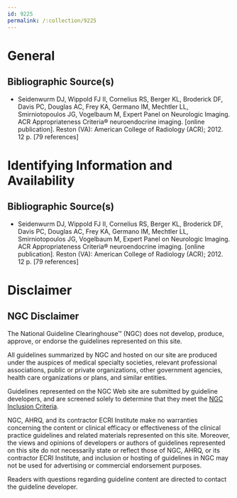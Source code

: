 ```yaml
---
id: 9225
permalink: /:collection/9225
---
```


# General

## Bibliographic Source(s)

- Seidenwurm DJ, Wippold FJ II, Cornelius RS, Berger KL, Broderick DF, Davis PC, Douglas AC, Frey KA, Germano IM, Mechtler LL, Smirniotopoulos JG, Vogelbaum M, Expert Panel on Neurologic Imaging. ACR Appropriateness Criteria® neuroendocrine imaging. [online publication]. Reston (VA): American College of Radiology (ACR); 2012. 12 p. [79 references]

# Identifying Information and Availability

## Bibliographic Source(s)

- Seidenwurm DJ, Wippold FJ II, Cornelius RS, Berger KL, Broderick DF, Davis PC, Douglas AC, Frey KA, Germano IM, Mechtler LL, Smirniotopoulos JG, Vogelbaum M, Expert Panel on Neurologic Imaging. ACR Appropriateness Criteria® neuroendocrine imaging. [online publication]. Reston (VA): American College of Radiology (ACR); 2012. 12 p. [79 references]

# Disclaimer

## NGC Disclaimer

The National Guideline Clearinghouse™ (NGC) does not develop, produce, approve, or endorse the guidelines represented on this site.

All guidelines summarized by NGC and hosted on our site are produced under the auspices of medical specialty societies, relevant professional associations, public or private organizations, other government agencies, health care organizations or plans, and similar entities.

Guidelines represented on the NGC Web site are submitted by guideline developers, and are screened solely to determine that they meet the [NGC Inclusion Criteria](/help-and-about/summaries/inclusion-criteria).

NGC, AHRQ, and its contractor ECRI Institute make no warranties concerning the content or clinical efficacy or effectiveness of the clinical practice guidelines and related materials represented on this site. Moreover, the views and opinions of developers or authors of guidelines represented on this site do not necessarily state or reflect those of NGC, AHRQ, or its contractor ECRI Institute, and inclusion or hosting of guidelines in NGC may not be used for advertising or commercial endorsement purposes.

Readers with questions regarding guideline content are directed to contact the guideline developer.

